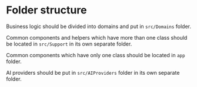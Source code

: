 # Folder structure

Business logic should be divided into domains and put in `src/Domains` folder.

Common components and helpers which have more than one class should be located in `src/Support` in its own separate folder.

Common components which have only one class should be located in `app` folder.

AI providers should be put in `src/AIProviders` folder in its own separate folder.

